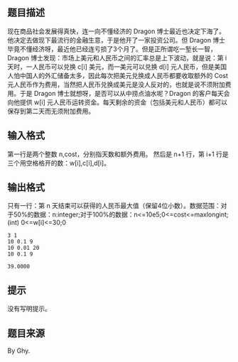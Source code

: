 ## 题目描述

现在商品社会发展得真快，连一向不懂经济的 Dragon 博士最近也决定下海了。他决定去做现下最流行的金融生意，于是他开了一家投资公司。但 Dragon 博士毕竟不懂经济呀，最近他已经连亏损了3个月了。但是正所谓吃一堑长一智，Dragon 博士发现：市场上美元和人民币之间的汇率总是上下波动，就是说：第 i 天时，一人民币可以兑换 c[i] 美元，而一美元可以兑换 d[i] 元人民币，但是美国人怕中国人的外汇储备太多，因此每次把美元兑换成人民币都要收取额外的 Cost 元人民币作为费用，当然把人民币兑换成美元是没人反对的，也就是说不须附加费用。于是 Dragon 博士就想呀，是否可以从中捞点油水呢？Dragon 的客户每天会向他提供 w[i] 元人民币运转资金。每天剩余的资金（包括美元和人民币）都可以保存到第二天而无须附加费用。

## 输入格式

第一行是两个整数 n,cost，分别指天数和额外费用。 然后是 n+1 行，第 i+1 行是三个用空格格开的数：w[i],c[i],d[i]。

## 输出格式

只有一行：第 n 天结束可以获得的人民币最大值（保留4位小数）。数据范围：对于50%的数据：n:integer;对于100%的数据：n<=10e5;0<=cost<=maxlongint;(int) 0<=w[i]<=30;0

```input1
3 1
10 0.1 9
10 0.01 20
10 0.1 9
```

```output1
39.0000
```

## 提示

没有写明提示。

## 题目来源

By Ghy.

